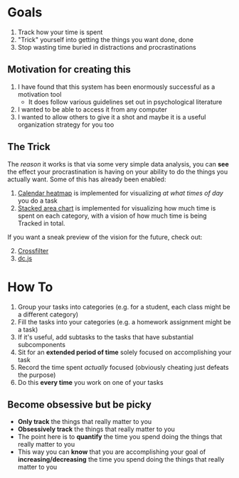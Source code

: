 # Goals

1.  Track how your time is spent
2.  "Trick" yourself into getting the things you want done, done
3.  Stop wasting time buried in distractions and procrastinations

## Motivation for creating this

1.  I have found that this system has been enormously successful as a motivation tool
    *   It does follow various guidelines set out in psychological literature
2.  I wanted to be able to access it from any computer
3.  I wanted to allow others to give it a shot and maybe it is a useful organization strategy for you too

## The Trick

The _reason_ it works is that via some very simple data analysis,
you can **see** the effect your procrastination is having on your
ability to do the things you actually want. Some of this has already been enabled:

1. [Calendar heatmap](http://bl.ocks.org/tjdecke/5558084) is implemented for visualizing
   *at what times of day* you do a task
2. [Stacked area chart](http://bl.ocks.org/mbostock/3020685) is implemented for visualizing
   how much time is spent on each category, with a vision of how much time is being Tracked
   in total.

If you want a sneak preview of the vision for the future, check out:

2.  [Crossfilter](http://square.github.io/crossfilter/)
3.  [dc.js](http://dc-js.github.io/dc.js/)

# How To

1.  Group your tasks into categories (e.g. for a student, each class might be a different category)
2.  Fill the tasks into your categories (e.g. a homework assignment might be a task)
3.  If it's useful, add subtasks to the tasks that have substantial subcomponents
4.  Sit for an **extended period of time** solely focused on accomplishing your task
5.  Record the time spent _actually_ focused (obviously cheating just defeats the purpose)
6.  Do this **every time** you work on one of your tasks

## Become obsessive but be picky

*   **Only track** the things that really matter to you
*   **Obsessively track** the things that really matter to you
*   The point here is to **quantify** the time you spend doing the things that really matter to you
*   This way you can **know** that you are accomplishing your goal of **increasing/decreasing**
        the time you spend doing the things that really matter to you
